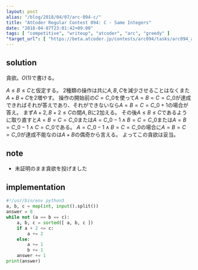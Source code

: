 ```yaml
---
layout: post
alias: "/blog/2018/04/07/arc-094-c/"
title: "AtCoder Regular Contest 094: C - Same Integers"
date: "2018-04-07T23:01:42+09:00"
tags: [ "competitive", "writeup", "atcoder", "arc", "greedy" ]
"target_url": [ "https://beta.atcoder.jp/contests/arc094/tasks/arc094_a" ]
---
```


## solution

貪欲。$O(1)$で書ける。

$A \le B \le C$と仮定する。
$2$種類の操作は共に$A, B, C$を減少させることはなくまた$A + B + C$を$2$増やす。
操作の開始前の$C = C\_0$を使って$A = B = C = C\_0$が達成できればそれが答えであり、それができないなら$A = B = C = C\_0 + 1$の場合が答え。
まず$A + 2, B + 2 \le C$の間$A, B$に$2$加える。
その後$A \le B \le C$であるように取り直すと$A = B = C = C\_0$または$A = C\_0 - 1 \land B = C = C\_0$または$A = B = C\_0 - 1 \land C = C\_0$である。
$A = C\_0 - 1 \land B = C = C\_0$の場合に$A = B = C = C\_0$が達成不能なのは$A + B$の偶奇から言える。
よってこの貪欲は妥当。

## note

-   未証明のまま貪欲を投げました

## implementation

``` python
#!/usr/bin/env python3
a, b, c = map(int, input().split())
answer = 0
while not (a == b == c):
    a, b, c = sorted([ a, b, c ])
    if a + 2 <= c:
        a += 2
    else:
        a += 1
        b += 1
    answer += 1
print(answer)
```
